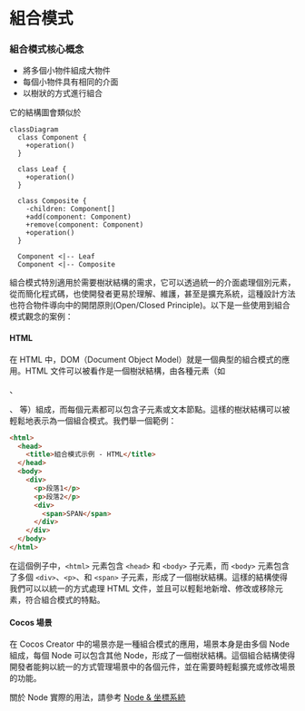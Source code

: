 # 組合模式

### 組合模式核心概念

- 將多個小物件組成大物件
- 每個小物件具有相同的介面
- 以樹狀的方式進行組合

它的結構圖會類似於

```mermaid
classDiagram
  class Component {
    +operation()
  }

  class Leaf {
    +operation()
  }

  class Composite {
    -children: Component[]
    +add(component: Component)
    +remove(component: Component)
    +operation()
  }

  Component <|-- Leaf
  Component <|-- Composite
```

組合模式特別適用於需要樹狀結構的需求，它可以透過統一的介面處理個別元素，從而簡化程式碼，也使開發者更易於理解、維護，甚至是擴充系統，這種設計方法也符合物件導向中的開閉原則(Open/Closed Principle)。以下是一些使用到組合模式觀念的案例：

#### HTML

在 HTML 中，DOM（Document Object Model）就是一個典型的組合模式的應用。HTML 文件可以被看作是一個樹狀結構，由各種元素（如 <div>、<p>、<span> 等）組成，而每個元素都可以包含子元素或文本節點。這樣的樹狀結構可以被輕鬆地表示為一個組合模式。我們舉一個範例：

```html
<html>
  <head>
    <title>組合模式示例 - HTML</title>
  </head>
  <body>
    <div>
      <p>段落1</p>
      <p>段落2</p>
      <div>
        <span>SPAN</span>
      </div>
    </div>
  </body>
</html>
```

在這個例子中，`<html>` 元素包含 `<head>` 和 `<body>` 子元素，而 `<body>` 元素包含了多個 `<div>`、`<p>`、和 `<span>` 子元素，形成了一個樹狀結構。這樣的結構使得我們可以以統一的方式處理 HTML 文件，並且可以輕鬆地新增、修改或移除元素，符合組合模式的特點。

#### Cocos 場景

在 Cocos Creator 中的場景亦是一種組合模式的應用，場景本身是由多個 Node 組成，每個 Node 可以包含其他 Node，形成了一個樹狀結構。這個組合結構使得開發者能夠以統一的方式管理場景中的各個元件，並在需要時輕鬆擴充或修改場景的功能。

關於 Node 實際的用法，請參考 [Node & 坐標系統](../cocos/node-and-coord.md)

